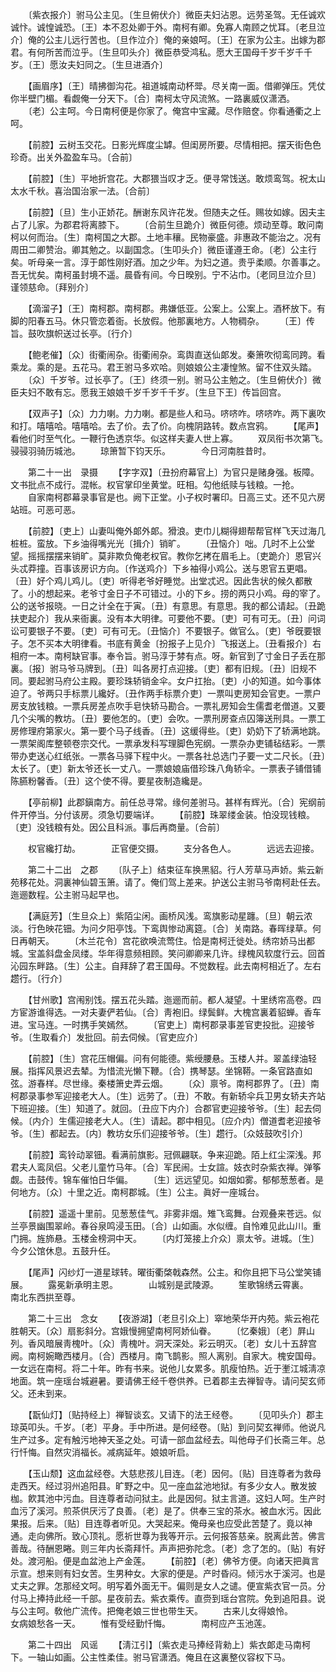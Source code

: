 <!-- { "loadSidebar": true } -->
　　〔紫衣报介〕驸马公主见。〔生旦俯伏介〕微臣夫妇沾恩。远劳圣驾。无任诚欢诚忭。诚惶诚恐。〔王〕本不忍处卿于外。南柯有卿。免寡人南顾之忧耳。〔老旦泣介〕俺的公主儿远行苦也。〔旦作泣介〕俺的亲娘呵。〔王〕在家为公主。出嫁为郡君。有何所苦而泣乎。〔生旦叩头介〕微臣恭受鸿私。愿大王国母千岁千岁千千岁。〔王〕愿汝夫妇同之。〔生旦进酒介〕 

　　【画眉序】〔王〕晴拂御沟花。祖道城南动杯斝。尽关南一面。借卿弹压。凭仗你半壁门楣。看觑俺一分天下。〔合〕南柯太守风流煞。一路裏威仪潇洒。 
　　〔老〕公主呵。今日南柯便是你家了。俺宫中宝藏。尽作赔奁。你看通衢之上呵。 

　　【前腔】云树玉交花。日影光辉度尘罅。但闺房所要。尽情相把。摆天街色色珍奇。出关外盈盈车马。〔合前〕 

　　【前腔】〔生〕平地折宫花。大郡猥当叹才乏。便寻常饯送。敢烦鸾驾。祝太山太水千秋。喜治国治家一法。〔合前〕 

　　【前腔】〔旦〕生小正娇花。酬谢东风许花发。但随夫之任。赐妆如嫁。因夫主占了儿家。为郡君将离膝下。 
　　〔合前生旦跪介〕微臣何德。烦动至尊。敢问南柯以何而治。〔生〕南柯国之大郡。土地丰穰。民物豪盛。非惠政不能治之。况有周田二卿赞治。卿其勉之。以副国念。〔生叩头介〕微臣谨遵王命。〔老〕公主行矣。听母亲一言。淳于郞性刚好酒。加之少年。为妇之道。贵乎柔顺。尔善事之。吾无忧矣。南柯虽封境不遥。晨昏有间。今日暌别。宁不沾巾。〔老同旦泣介旦〕谨领慈命。〔拜别介〕 

　　【滴溜子】〔王〕南柯郡。南柯郡。弗嫌低亚。公案上。公案上。酒杯放下。有脚的阳春五马。休只管恋着衙。长放假。他那裏地方。人物稠杂。 
　　〔王〕传旨。鼓吹旗帜送过长亭。〔行介〕 

　　【鲍老催】〔众〕街衢闹杂。街衢闹杂。鸾舆直送仙郞发。秦箫吹彻鸾同跨。看乘龙。乘的是。五花马。君王驸马多欢哈。则娘娘公主凄惶煞。留不住双头踏。 
　　〔众〕千岁爷。过长亭了。〔王〕终须一别。驸马公主勉之。〔生旦俯伏介〕微臣夫妇不敢有忘。愿我王娘娘千岁千岁千千岁。〔生旦下王〕传旨回宫。 

　　【双声子】〔众〕力力喇。力力喇。都是些人和马。哜哜咋。哜哜咋。两下裏吹和打。嘻嘻哈。嘻嘻哈。去了价。去了价。向槐阴路转。数点宫鸦。 
　　【尾声】看他们时至气化。一鞭行色透京华。似这样夫妻人世上寡。 
　　双凤衔书次第飞。　　　　骎骎羽骑历城池。 
　　琼箫暂下钧天乐。　　　　今日河南胜昔时。 

　　第二十一出　录摄 
　　【字字双】〔丑扮府幕官上〕为官只是赌身强。板障。文书批点不成行。混帐。权官掌印坐黄堂。旺相。勾他纸赎与钱粮。一抢。 
　　自家南柯郡幕录事官是也。阙下正堂。小子权时署印。日高三丈。还不见六房站班。可恶可恶。 

　　【前腔】〔吏上〕山妻叫俺外郞外郞。猾浪。吏巾儿糊得翅帮帮官样飞天过海几桩桩。蛮放。下乡油得嘴光光〔揖介〕销旷。 
　　〔丑恼介〕咄。几时不上公堂望。摇摇摆摆来销旷。莫非欺负俺老权官。教你乞拷在眉毛上。〔吏跪介〕恩官兴头忒莽撞。百事该房识方向。〔作送鸡介〕下乡袖得小鸡公。送与恩官五更唱。〔丑〕好个鸡儿鸡儿。〔吏〕听得老爷好睡觉。出堂忒迟。因此吿状的候久都散了。小的想起来。老爷寸金日子不可错过。小的下乡。捞的两只小鸡。母的宰了。公的送爷报晓。一日之计全在于寅。〔丑〕有意思。有意思。我的都公请起。〔丑跪扶吏起介〕我从来衙裏。没有本大明律。可要他不要。〔吏〕可有可无。〔丑〕问词讼可要银子不要。〔吏〕可有可无。〔丑恼介〕不要银子。做官么。〔吏〕爷旣要银子。怎不买本大明律看。书底有黄金〔扮报子上见介〕飞报送上。〔丑看报介〕右相府一本。南柯缺官事。奉令旨。驸马淳于棼有点。呀。新官到了寸金日子丢在那裏。〔报〕驸马爷马牌到。〔丑〕叫各房打点迎接。〔吏〕都有旧规。〔丑〕旧规不同。要起驸马府公主殿。要珍珠轿销金伞。女户扛抬。〔吏〕小的知道。如今事体迫了。爷两只手标票儿纔好。〔丑作两手标票介吏〕一票叫吏房知会官吏。一票户房支放钱粮。一票兵房差点吹手皂快轿马勘合。一票礼房知会生儒耆老僧道。又要几个尖嘴的教坊。〔丑〕要他怎的。〔吏〕会吹。一票刑房查点囚簿送刑具。一票工房修理府第家火。第一要个马子线香。〔丑〕这缓得些。〔吏〕奶奶下了轿满地跳。一票架阁库整顿卷宗交代。一票承发科写理脚色宪纲。一票杂办吏铺毡结彩。一票带办吏送心红纸张。一票各马驿下程中火。一票各社总选门子要一丈二尺长。〔丑〕太长了。〔吏〕新太爷还长一丈八。一票娘娘庙借珍珠八角轿伞。一票表子铺借铺陈臙粉馨香。〔丑〕这个使不得。要星夜制造纔是。 

　　【亭前柳】此郡鎭南方。前任总寻常。缘何差驸马。甚样有辉光。〔合〕宪纲前件开停当。分付该房。须急切要端详。 
　　【前腔】珠翠缕金装。怕没现钱粮。〔吏〕没钱粮有处。因公且科派。事后再商量。〔合前〕 

　　权官纔打劫。　　　　正官便交摄。 
　　支分各色人。　　　　远远去迎接。 

　　第二十二出　之郡 
　　〔队子上〕结束征车换黑貂。行人芳草马声娇。紫云新苑移花处。洞裏神仙碧玉箫。请了。俺们驾上差来。护送公主驸马爷南柯赴任去。迤逦数程。公主驸马起早也。 

　　【满庭芳】〔生旦众上〕紫陌尘闲。画桥风浅。鸾旗影动星躔。〔旦〕朝云浓淡。行色映花钿。为问夕阳亭饯。下鸾舆惨动离筵。〔合〕关南路。春晖绿草。何日再朝天。 
　　〔木兰花令〕宫花欲唤流莺住。恰是南柯迁徙处。绣帘娇马出都城。宝盖斜盘金凤缕。华年得意频相顾。笑问卿卿来几许。绿槐风软度行云。回首沁园东畔路。〔生〕公主。自拜辞了君王国母。不觉数程。此去南柯相近了。左右趱行。〔行介〕 

　　【甘州歌】宫闱别饯。摆五花头踏。迤逦而前。都人凝望。十里绣帘高卷。四方宦游谁得选。一对夫妻俨若仙。〔合〕靑袍旧。绿鬓鲜。大槐宫裏着貂蝉。香车进。宝马连。一时携手笑嫣然。 
　　〔官吏上〕南柯郡录事差官吏投批。迎接爷爷。〔生取看介〕发批回。前去伺候。〔官吏应介〕 

　　【前腔】〔生〕宫花压帽偏。问有何能德。紫绶腰悬。玉楼人并。翠盖绿油轻展。指挥风景迟去辇。为惜流光懒下鞭。〔合〕携琴瑟。坐锦鞯。一条官路直如弦。游春样。尽世缘。秦楼箫史弄云烟。 
　　〔众〕禀爷。南柯郡界了。〔丑〕南柯郡录事参军迎接老大人。〔生〕远劳了。〔丑〕不敢。有新轿伞兵卫男女轿夫齐站下班迎接。〔生〕知道了。就回。〔丑应下内介〕合郡官吏迎接爷爷。〔生〕起去伺候。〔内介〕生儒迎接老大人。〔生〕请起。郡中相见。〔应介内〕僧道耆老迎接爷爷。〔生〕都起去。〔内〕教坊女乐们迎接爷爷。〔生〕趱行。〔众妓鼓吹引介〕 

　　【前腔】鸾铃动翠钿。看满前旗影。冠佩翩联。争来迎跪。陌上红尘深浅。邦君夫人鸾凤侣。父老儿童竹马年。〔合〕军民闹。士女諠。妓衣时杂紫衣禅。弹筝觑。击鼓传。锦车催怕日华偏。 
　　〔生〕远远望见。如烟如雾。郁郁葱葱者。是何地方。〔众〕十里之近。南柯郡城。〔生〕公主。眞好一座城台。 

　　【前腔】遥遥十里前。见葱葱佳气。非雾非烟。雉飞鸾舞。台观叠来苍远。似兰亭景幽围翠岭。春谷泉鸣浸玉田。〔合〕山如画。水似缠。自怜难见此山川。重门拥。旌斾悬。玉楼金榜洞中天。 
　　〔内灯笼接上介众〕禀太爷。进城。〔生〕今夕公馆休息。五鼓升任。 

　　【尾声】闪纱灯一道星球转。曜街衢棨戟森然。公主。和你且把下马公堂笑铺展。 
　　露冕新承明主恩。　　　　山城别是武陵源。 
　　笙歌锦绣云霄裏。　　　　南北东西拱至尊。 

　　第二十三出　念女 
　　【夜游湖】〔老旦引众上〕窣地荣华开内苑。紫云袍花胜朝天。〔众〕扇影斜分。宫娥慢拥望南柯阿娇仙眷。 
　　〔忆秦娥〕〔老〕屛山列。香风暗展靑槐叶。〔众〕靑槐叶。洞天深处。彩云明灭。〔老〕女儿十五辞宫阙。南柯婉瞰西楼月。〔合〕西楼月。南飞鹊影。照人离别。自家大。槐安国母。一女远在南柯。将二十年。昨有书来。说他儿女累多。肌瘦怕热。近于壍江城淸凉地面。筑一座瑶台城避暑。要请佛王经千卷供养。已着郡主去禅智寺。请问契玄师父。还未到来。 

　　【翫仙灯】〔贴持经上〕禅智谈玄。又请下的法王经卷。 
　　〔见叩头介〕郡主琼英叩头。千岁。〔老〕平身。手中所进。是何经卷。〔贴〕到问契玄禅师。他说凡生产过多。定有触污地神天圣之处。可请一部血盆经去。叫他母子们长斋三年。总行忏悔。自然灾消福长。减病延年。娘娘听启。 

　　【玉山颓】这血盆经卷。大慈悲孩儿目连。〔老〕因何。〔贴〕目连尊者为救母走西天。经过羽州追阳县。旷野之中。见一座血盆池地狱。有多少女人。散发披枷。飮其池中污血。目连尊者动问狱主。此是因何。狱主言道。这妇人呵。生产时血污了溪河。煎茶供厌污了良善。〔老〕是了。供奉三宝的茶水。被血水污。因此果报。后来。〔贴〕目连尊者听见。大哭起来。俺母亲也应受此苦楚了。竟以神通。走向佛所。致心顶礼。愿祈世尊为我等开示。云何报答慈亲。脱离此苦。佛言善哉。待酬恩睠。则三年内长斋拜忏。声声把弥陀念。〔老〕念了怎的。〔贴〕有好处。渡河船。便是血盆池上产金莲。 
　　【前腔】〔老〕佛爷方便。向诸天把眞言示宣。想来则有妇女苦。生男种女。大家的便是。产时昏闷。倾污水于溪河。也是丈夫之罪。怎那经文呵。明写着外面无干。偏则是女人之谴。便宣紫衣官一员。分付马上捧持此经一千部。星夜前去。紫衣乘传。直赍到瑶台宫院。免到追阳县。说与公主呵。敎他广流传。把俺老娘三世也带生天。 
　　古来儿女得娘怜。　　　　女病娘愁各一天。 
　　惟有受经勤忏悔。　　　　南柯应产玉池莲。 

　　第二十四出　风谣 
　　【淸江引】〔紫衣走马捧经背勑上〕紫衣郞走马南柯下。一轴山如画。公主性柔佳。驸马官潇洒。俺且在这裏整仪容权下马。 
